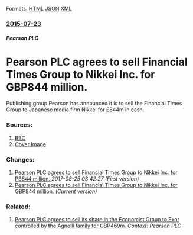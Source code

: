 
Formats: [HTML](/news/2015/07/23/pearson-plc-agrees-to-sell-financial-times-group-to-nikkei-inc-for-agbp844-million.html)  [JSON](/news/2015/07/23/pearson-plc-agrees-to-sell-financial-times-group-to-nikkei-inc-for-agbp844-million.json)  [XML](/news/2015/07/23/pearson-plc-agrees-to-sell-financial-times-group-to-nikkei-inc-for-agbp844-million.xml)  

### [2015-07-23](/news/2015/07/23/index.md)

##### Pearson PLC
#  Pearson PLC agrees to sell Financial Times Group to Nikkei Inc. for GBP844 million. 

Publishing group Pearson has announced it is to sell the Financial Times Group to Japanese media firm Nikkei for £844m in cash.


### Sources:

1. [BBC](http://www.bbc.com/news/business-33636321)
1. [Cover Image](https://ichef-1.bbci.co.uk/news/1024/cpsprodpb/11C5A/production/_84449727_gh2m9x71.jpg)

### Changes:

1. [ Pearson PLC agrees to sell Financial Times Group to Nikkei Inc. for PS844 million. ](/news/2015/07/23/pearson-plc-agrees-to-sell-financial-times-group-to-nikkei-inc-for-aps844-million.md) _2017-08-25 03:42:27 (First version)_
1. [ Pearson PLC agrees to sell Financial Times Group to Nikkei Inc. for GBP844 million. ](/news/2015/07/23/pearson-plc-agrees-to-sell-financial-times-group-to-nikkei-inc-for-agbp844-million.md) _(Current version)_

### Related:

1. [Pearson PLC agrees to sell its share in the Economist Group to Exor controlled by the Agnelli family for GBP469m. ](/news/2015/08/12/pearson-plc-agrees-to-sell-its-share-in-the-economist-group-to-exor-controlled-by-the-agnelli-family-for-gbp469m.md) _Context: Pearson PLC_
